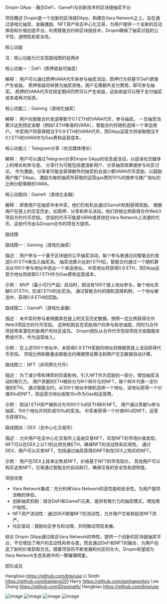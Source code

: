 Dropin DApp - 融合DeFi、GameFi与创新技术的区块链抽奖平台

项目概述
Dropin是一个创新的区块链DApp，构建在Vara Network之上，旨在通过游戏化抽奖、金融激励、NFT资产和去中心化交易，为用户提供一个全新的互动体验和价值创造平台。利用智能合约和区块链技术，Dropin确保了抽奖过程的公平性、透明性和安全性。


核心功能

注：核心功能为已实现路线图的前两步

核心功能一：DeFi（质押收益可抽奖）

解释：
用户可以通过质押VARA代币来参与抽奖活动，质押行为将基于DeFi原理产生收益。
质押收益将转换为抽奖资格，用户无需额外支付费用，即可参与抽奖。
质押的VARA代币在锁定期间仍然可以产生收益，这些收益可以用于支付抽奖成本或再次投资。

核心功能二：Gaming（游戏化抽奖）

解释：
用户向智能合约发送等额于0.1 ETH的VARA代币，参与抽奖。
一旦抽奖池累计达到预定金额（例如1 ETH等值的VARA），智能合约将随机选择一个幸运用户。
中奖用户将获得相当于0.9 ETH的VARA代币，而DApp运营方将收取相当于0.1 ETH的VARA作为Gas费和运营成本。

核心功能三：Telegram分享（社交媒体增长）

解释：
用户可以通过Telegram分享Dropin DApp的信息或活动，以促进社交媒体上的增长和参与度。
分享行为可能包括邀请新用户、分享抽奖结果或参与社区讨论。
作为激励，分享者可能会获得额外的抽奖机会或小额VARA代币奖励，以鼓励用户推广DApp。
激励为每轮抽奖所获取的运营gas费的10%的按参与推广地址的比例分配等额的VARA。

核心功能四：Gamefi（游戏化金融）

解释：
即使用户在抽奖中未中奖，他们仍有机会通过Gamefi机制获得奖励。
根据用户在链上的交互历史，如质押、分享和参与活动，他们将按比例获得合作Web3项目方的代币空投。
空投的代币可能是VARA或其他在Vara Network上流通的代币，这些代币由与Dropin合作的项目方提供。


路线图


路线图一：Gaming（游戏化抽奖） 

描述：
用户参与一个基于区块链的公平抽奖活动，每个参与者通过向智能合约发送0.01 ETH来加入抽奖池。 抽奖池累计达到1 ETH后，智能合约通过一个随机算法从100个参与地址中选出一个幸运地址。 中奖地址将获得0.9 ETH，而DApp运营方地址则收取0.1 ETH作为Gas费和运营成本。 

示例：
MVP（最小可行产品）启动时，假设有100个链上地址参与，每个地址贡献0.01 ETH，形成1 ETH的总奖池。 通过智能合约的随机选择机制，一个地址被选中，获得0.9 ETH的奖励。

路线图二：GameFi（游戏化金融） 

描述：
未中奖的参与者根据其在链上的交互历史数据，按照一定比例获得合作Web3项目方的代币空投。 这种机制旨在奖励用户的参与和忠诚度，同时为合作项目带来潜在的新用户和社区成员。 Dropin团队从合作代币空投项目方收取服务费或代币，作为运营收入。

示例：
在上述100个地址中，未获得0.9 ETH奖励的地址将根据其链上活动获得代币空投。 空投比例和数量由智能合约根据预设算法和用户交互数据自动计算。

路线图三：NFT（非同质化代币） 

描述：
为了减少零和博弈的负面影响，引入NFT作为奖励的一部分，增加抽奖活动的吸引力。 用户贡献的ETH被拆分为N个碎片化的NFT，每个碎片代表一定价值的ETH。 通过智能合约，从100个地址中随机选择一个地址，该地址获得一个价值90u的NFT，而运营方地址收取10u作为Gas和运营费。

示例：
假设1 ETH资产被拆分为1000个1u的ETH碎片NFT。 用户通过贡献1u参与抽奖，100个地址共同形成100u的奖池。 中奖者获得一个价值90u的NFT，运营方获得10u。

路线图四：DEX（去中心化交易所） 

描述：
允许用户在去中心化交易所上自由交易NFT，实现NFT的市场价值发现。 NFT可以在DEX上以1:1的比例兑换ETH，确保NFT的流动性和实用性。 通过DEX，用户可以买卖NFT，包括通过抽奖获得的NFT和在DEX上购买的NFT。

示例：
用户在DEX上挂单出售其NFT，价格基于NFT的市场现价。 其他用户可以购买这些NFT，交易通过智能合约自动执行，确保交易的安全性和透明度。



项目优势
- Vara Network集成：充分利用Vara Network的高性能和安全性，为用户提供流畅的体验。
- 创新抽奖机制：结合DeFi和GameFi元素，提供有吸引力的抽奖模式，增加用户粘性。
- NFT资产流动性：通过DEX增强NFT的流动性，允许用户交易和投资NFT资产。
- 社区驱动：鼓励社区参与和治理，共同推动项目发展。

结论
Dropin DApp通过结合Vara Network的特性，提供一个创新的区块链抽奖平台，不仅增加了用户的互动性和参与度，而且通过DeFi和NFT的融合，为用户创造了新的价值获取方式。随着项目的不断发展和社区的壮大，Dropin有望成为Vara Network生态系统中的一颗璀璨明星。

团队成员

Hangbiao https://github.com/btwiuse
Li Smith https://github.com/baidang201
Harry https://github.com/iamhappyboy
Lee Zhang https://github.com/Dropineth/
Hangbiao https://github.com/btwiuse


![image](https://github.com/user-attachments/assets/ce9fa505-1e16-46de-bb14-96b1faa92838)
![image](https://github.com/user-attachments/assets/0c5887e1-0cb3-48a2-836a-0c787c9211fc)
![image](https://github.com/user-attachments/assets/f7f325e2-037c-46e3-bff2-3f49ce245b7f)
![image](https://github.com/user-attachments/assets/e525497d-24cb-438d-93c8-df98e8ec6704)



